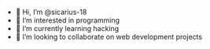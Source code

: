 - 👋 Hi, I’m @sicarius-18
- 👀 I’m interested in programming
- 🌱 I’m currently learning hacking
- 💞️ I’m looking to collaborate on web development projects
<!---
sicarius-18/sicarius-18 is a ✨ special ✨ repository because its `README.md` (this file) appears on your GitHub profile.
You can click the Preview link to take a look at your changes.
--->
